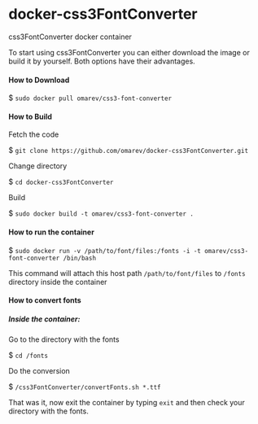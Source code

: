 docker-css3FontConverter
========================

css3FontConverter docker container

To start using css3FontConverter you can either download the image or build it by yourself. Both options have their advantages.

#### How to Download ####
$ `sudo docker pull omarev/css3-font-converter`

#### How to Build ####

Fetch the code

$ `git clone https://github.com/omarev/docker-css3FontConverter.git`

Change directory

$ `cd docker-css3FontConverter`

Build

$ `sudo docker build -t omarev/css3-font-converter .`

#### How to run the container ####

$ `sudo docker run -v /path/to/font/files:/fonts -i -t omarev/css3-font-converter /bin/bash`

This command will attach this host path `/path/to/font/files` to `/fonts` directory inside the container

#### How to convert fonts ####

##### Inside the container: #####

Go to the directory with the fonts

$ `cd /fonts`

Do the conversion

$ `/css3FontConverter/convertFonts.sh *.ttf`

That was it, now exit the container by typing `exit` and then check your directory with the fonts.
